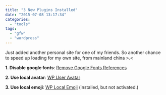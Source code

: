 ```yaml
---
title: "3 New Plugins Installed"
date: "2015-07-08 13:17:34"
categories: 
  - "tools"
tags: 
  - "gfw"
  - "wordpress"
---
```


Just added another personal site for one of my friends. So another chance to speed up loading for my own site, from mainland china >.<

**1\. Disable google fonts**: [Remove Google Fonts References](https://wordpress.org/plugins/remove-google-fonts-references/)

**2\. Use local avatar**: [WP User Avatar](https://wordpress.org/plugins/wp-user-avatar/)

**3\. Use local emoji**: [WP Local Emoji](https://wordpress.org/plugins/wp-local-emoji/) (installed, but not activated.)
